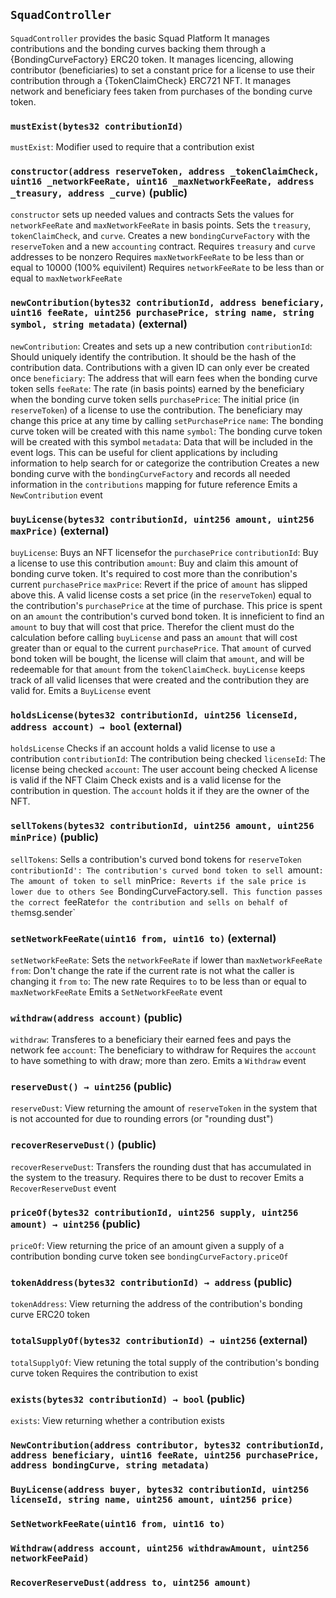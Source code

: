 ## `SquadController`

`SquadController` provides the basic Squad Platform
It manages contributions and the bonding curves backing them
through a {BondingCurveFactory} ERC20 token.
It manages licencing, allowing contributor (beneficiaries) to set a
constant price for a license to use their contribution through a
{TokenClaimCheck} ERC721 NFT.
It manages network and beneficiary fees taken from purchases of the
bonding curve token.



### `mustExist(bytes32 contributionId)`

`mustExist`: Modifier used to require that a contribution
exist




### `constructor(address reserveToken, address _tokenClaimCheck, uint16 _networkFeeRate, uint16 _maxNetworkFeeRate, address _treasury, address _curve)` (public)

`constructor` sets up needed values and contracts
Sets the values for `networkFeeRate` and `maxNetworkFeeRate` in
basis points.
Sets the `treasury`, `tokenClaimCheck`, and `curve`.
Creates a new `bondingCurveFactory` with the `reserveToken` and
a new `accounting` contract.
Requires `treasury` and `curve` addresses to be nonzero
Requires `maxNetworkFeeRate` to be less than or equal to 10000
(100% equivilent)
Requires `networkFeeRate` to be less than or equal to
`maxNetworkFeeRate`



### `newContribution(bytes32 contributionId, address beneficiary, uint16 feeRate, uint256 purchasePrice, string name, string symbol, string metadata)` (external)

`newContribution`: Creates and sets up a new contribution
`contributionId`: Should uniquely identify the contribution. It
should be the hash of the contribution data. Contributions with
a given ID can only ever be created once
`beneficiary`: The address that will earn fees when the bonding
curve token sells
`feeRate`: The rate (in basis points) earned by the beneficiary
when the bonding curve token sells
`purchasePrice`: The initial price (in `reserveToken`) of a
license to use the contribution. The beneficiary may change
this price at any time by calling `setPurchasePrice`
`name`: The bonding curve token will be created with this name
`symbol`: The bonding curve token will be created with this
symbol
`metadata`: Data that will be included in the event logs. This
can be useful for client applications by including information
to help search for or categorize the contribution
Creates a new bonding curve with the `bondingCurveFactory` and records
all needed information in the `contributions` mapping for
future reference
Emits a `NewContribution` event



### `buyLicense(bytes32 contributionId, uint256 amount, uint256 maxPrice)` (external)

`buyLicense`: Buys an NFT licensefor the `purchasePrice`
`contributionId`: Buy a license to use this contribution
`amount`: Buy and claim this amount of bonding curve
token. It's required to cost more than the conribution's
current `purchasePrice`
`maxPrice`: Revert if the price of `amount` has slipped above
this.
A valid license costs a set price (in the `reserveToken`) equal
to the contribution's `purchasePrice` at the time of
purchase. This price is spent on an `amount` the contribution's
curved bond token. It is inneficient to find an `amount` to buy
that will cost that price. Therefor the client must do the
calculation before calling `buyLicense` and pass an `amount`
that will cost greater than or equal to the current
`purchasePrice`. That `amount` of curved bond token will be
bought, the license will claim that `amount`, and will be
redeemable for that `amount` from the `tokenClaimCheck`.
`buyLicense` keeps track of all valid licenses that were
created and the contribution they are valid for.
Emits a `BuyLicense` event



### `holdsLicense(bytes32 contributionId, uint256 licenseId, address account) → bool` (external)

`holdsLicense` Checks if an account holds a valid license
to use a contribution
`contributionId`: The contribution being checked
`licenseId`: The license being checked
`account`: The user account being checked
A license is valid if the NFT Claim Check exists and is a
valid license for the contribution in question. The `account`
holds it if they are the owner of the NFT.



### `sellTokens(bytes32 contributionId, uint256 amount, uint256 minPrice)` (public)

`sellTokens`: Sells a contribution's curved bond tokens for
`reserveToken`
`contributionId': The contribution's curved bond token to sell
`amount`: The amount of token to sell
`minPrice`: Reverts if the sale price is lower due to others
See `BondingCurveFactory.sell`. This function passes the
correct `feeRate` for the contribution and sells on behalf of
the `msg.sender`



### `setNetworkFeeRate(uint16 from, uint16 to)` (external)

`setNetworkFeeRate`: Sets the `networkFeeRate` if lower than
`maxNetworkFeeRate`
`from`: Don't change the rate if the current rate is not what
the caller is changing it `from`
`to`: The new rate
Requires `to` to be less than or equal to `maxNetworkFeeRate`
Emits a `SetNetworkFeeRate` event



### `withdraw(address account)` (public)

`withdraw`: Transferes to a beneficiary their earned fees and
pays the network fee
`account`: The beneficiary to withdraw for
Requires the `account` to have something to with draw; more
than zero.
Emits a `Withdraw` event



### `reserveDust() → uint256` (public)

`reserveDust`: View returning the amount of `reserveToken` in the
system that is not accounted for due to rounding errors (or
"rounding dust")



### `recoverReserveDust()` (public)

`recoverReserveDust`: Transfers the rounding dust that has
accumulated in the system to the treasury.
Requires there to be dust to recover
Emits a `RecoverReserveDust` event



### `priceOf(bytes32 contributionId, uint256 supply, uint256 amount) → uint256` (public)

`priceOf`: View returning the price of an amount given a supply
of a contribution bonding curve token
see `bondingCurveFactory.priceOf`



### `tokenAddress(bytes32 contributionId) → address` (public)

`tokenAddress`: View returning the address of the
contribution's bonding curve ERC20 token



### `totalSupplyOf(bytes32 contributionId) → uint256` (external)

`totalSupplyOf`: View retuning the total supply of the
contribution's bonding curve token
Requires the contribution to exist



### `exists(bytes32 contributionId) → bool` (public)

`exists`: View returning whether a contribution exists




### `NewContribution(address contributor, bytes32 contributionId, address beneficiary, uint16 feeRate, uint256 purchasePrice, address bondingCurve, string metadata)`





### `BuyLicense(address buyer, bytes32 contributionId, uint256 licenseId, string name, uint256 amount, uint256 price)`





### `SetNetworkFeeRate(uint16 from, uint16 to)`





### `Withdraw(address account, uint256 withdrawAmount, uint256 networkFeePaid)`





### `RecoverReserveDust(address to, uint256 amount)`





